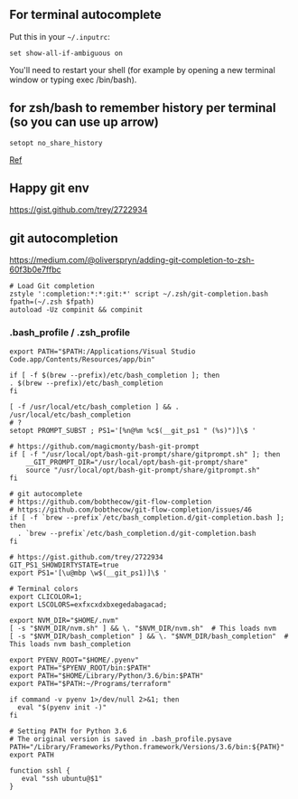 ## For terminal autocomplete
Put this in your `~/.inputrc`:

`set show-all-if-ambiguous on`

You'll need to restart your shell (for example by opening a new terminal window or typing exec /bin/bash).


## for zsh/bash to remember history per terminal (so you can use up arrow)
```setopt no_share_history```

[Ref](https://stackoverflow.com/questions/9502274/last-command-in-same-terminal)


## Happy git env
https://gist.github.com/trey/2722934

## git autocompletion
https://medium.com/@oliverspryn/adding-git-completion-to-zsh-60f3b0e7ffbc

```shell
# Load Git completion
zstyle ':completion:*:*:git:*' script ~/.zsh/git-completion.bash
fpath=(~/.zsh $fpath)
autoload -Uz compinit && compinit
```

### .bash_profile / .zsh_profile

```shell
export PATH="$PATH:/Applications/Visual Studio Code.app/Contents/Resources/app/bin"

if [ -f $(brew --prefix)/etc/bash_completion ]; then
. $(brew --prefix)/etc/bash_completion
fi

[ -f /usr/local/etc/bash_completion ] && . /usr/local/etc/bash_completion
# ?
setopt PROMPT_SUBST ; PS1='[%n@%m %c$(__git_ps1 " (%s)")]\$ '

# https://github.com/magicmonty/bash-git-prompt
if [ -f "/usr/local/opt/bash-git-prompt/share/gitprompt.sh" ]; then
    __GIT_PROMPT_DIR="/usr/local/opt/bash-git-prompt/share"
    source "/usr/local/opt/bash-git-prompt/share/gitprompt.sh"
fi

# git autocomplete
# https://github.com/bobthecow/git-flow-completion
# https://github.com/bobthecow/git-flow-completion/issues/46
if [ -f `brew --prefix`/etc/bash_completion.d/git-completion.bash ]; then
  . `brew --prefix`/etc/bash_completion.d/git-completion.bash
fi

# https://gist.github.com/trey/2722934
GIT_PS1_SHOWDIRTYSTATE=true
export PS1='[\u@mbp \w$(__git_ps1)]\$ '

# Terminal colors
export CLICOLOR=1;
export LSCOLORS=exfxcxdxbxegedabagacad;

export NVM_DIR="$HOME/.nvm"
[ -s "$NVM_DIR/nvm.sh" ] && \. "$NVM_DIR/nvm.sh"  # This loads nvm
[ -s "$NVM_DIR/bash_completion" ] && \. "$NVM_DIR/bash_completion"  # This loads nvm bash_completion

export PYENV_ROOT="$HOME/.pyenv"
export PATH="$PYENV_ROOT/bin:$PATH"
export PATH="$HOME/Library/Python/3.6/bin:$PATH"
export PATH="$PATH:~/Programs/terraform"

if command -v pyenv 1>/dev/null 2>&1; then
  eval "$(pyenv init -)"
fi

# Setting PATH for Python 3.6
# The original version is saved in .bash_profile.pysave
PATH="/Library/Frameworks/Python.framework/Versions/3.6/bin:${PATH}"
export PATH

function sshl {
   eval "ssh ubuntu@$1"
}
```
